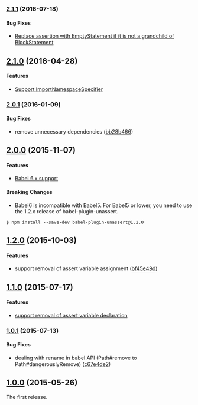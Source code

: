 ### [2.1.1](https://github.com/unassert-js/babel-plugin-unassert/releases/tag/v2.1.1) (2016-07-18)


#### Bug Fixes

* [Replace assertion with EmptyStatement if it is not a grandchild of BlockStatement](https://github.com/unassert-js/babel-plugin-unassert/pull/5)


## [2.1.0](https://github.com/unassert-js/babel-plugin-unassert/releases/tag/v2.1.0) (2016-04-28)


#### Features

* [Support ImportNamespaceSpecifier](https://github.com/unassert-js/babel-plugin-unassert/pull/4)


### [2.0.1](https://github.com/unassert-js/babel-plugin-unassert/releases/tag/v2.0.1) (2016-01-09)


#### Bug Fixes

* remove unnecessary dependencies ([bb28b466](https://github.com/unassert-js/babel-plugin-unassert/commit/bb28b4666de0ffdf7c86f78f03a35ef1372e1d1c))


## [2.0.0](https://github.com/unassert-js/babel-plugin-unassert/releases/tag/v2.0.0) (2015-11-07)


#### Features

* [Babel 6.x support](https://github.com/unassert-js/babel-plugin-unassert/pull/2)


#### Breaking Changes

* Babel6 is incompatible with Babel5. For Babel5 or lower, you need to use the 1.2.x release of babel-plugin-unassert.

```
$ npm install --save-dev babel-plugin-unassert@1.2.0
```


## [1.2.0](https://github.com/unassert-js/babel-plugin-unassert/releases/tag/v1.2.0) (2015-10-03)


#### Features

* support removal of assert variable assignment ([bf45e49d](https://github.com/unassert-js/babel-plugin-unassert/commit/bf45e49d73be3edc51f512a55ae11153ba41c697))


## [1.1.0](https://github.com/unassert-js/babel-plugin-unassert/releases/tag/v1.1.0) (2015-07-17)


#### Features

* [support removal of assert variable declaration](https://github.com/unassert-js/babel-plugin-unassert/pull/1)


### [1.0.1](https://github.com/unassert-js/babel-plugin-unassert/releases/tag/v1.0.1) (2015-07-13)


#### Bug Fixes

* dealing with rename in babel API (Path#remove to Path#dangerouslyRemove) ([c67e4de2](https://github.com/unassert-js/babel-plugin-unassert/commit/c67e4de289d7a0ac3330e1d26821dd965b651978))


## [1.0.0](https://github.com/unassert-js/babel-plugin-unassert/releases/tag/v1.0.0) (2015-05-26)


The first release.
